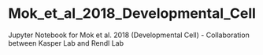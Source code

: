 # Mok_et_al_2018_Developmental_Cell
Jupyter Notebook for Mok et al. 2018 (Developmental Cell) - Collaboration between Kasper Lab and Rendl Lab
